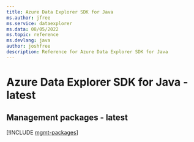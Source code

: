 ```yaml
---
title: Azure Data Explorer SDK for Java
ms.author: jfree
ms.service: dataexplorer
ms.data: 08/05/2022
ms.topic: reference
ms.devlang: java
author: joshfree
description: Reference for Azure Data Explorer SDK for Java
---
```

# Azure Data Explorer SDK for Java - latest

## Management packages - latest
[!INCLUDE [mgmt-packages](data-explorer-mgmt-index.md)]